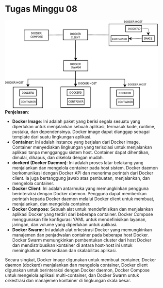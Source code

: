 # Tugas Minggu 08
![diagram-docker](gambar-19.png)
__Penjelasan__:
- __Docker Image__: Ini adalah paket yang berisi segala sesuatu yang diperlukan untuk menjalankan sebuah aplikasi, termasuk kode, runtime, pustaka, dan dependensinya. Docker image dapat dianggap sebagai template dari suatu lingkungan aplikasi.
- __Container__: Ini adalah instance yang berjalan dari Docker image. Container menyediakan lingkungan yang terisolasi untuk menjalankan aplikasi tanpa mengganggu sistem host. Container dapat dihentikan, dimulai, dihapus, dan dikelola dengan mudah.
- __dockerd (Docker Daemon)__: Ini adalah proses latar belakang yang menjalankan dan mengelola container pada host sistem. Docker daemon berkomunikasi dengan Docker API dan menerima perintah dari Docker client. Ia juga bertanggung jawab atas pembuatan, menjalankan, dan mengelola container.
- __Docker Client__: Ini adalah antarmuka yang memungkinkan pengguna berinteraksi dengan Docker daemon. Pengguna dapat memberikan perintah kepada Docker daemon melalui Docker client untuk membuat, menjalankan, dan mengelola container.
- __Docker Compose__: Sebuah alat untuk mendefinisikan dan menjalankan aplikasi Docker yang terdiri dari beberapa container. Docker Compose menggunakan file konfigurasi YAML untuk mendefinisikan layanan, jaringan, dan volume yang diperlukan untuk aplikasi.
- __Docker Swarm__: Ini adalah alat orkestrasi Docker yang memungkinkan manajemen dan penjadwalan container pada beberapa host Docker. Docker Swarm memungkinkan pembentukan cluster dari host Docker dan mendistribusikan kontainer di antara host-host ini untuk meningkatkan ketersediaan dan skalabilitas aplikasi.

Secara singkat, Docker image digunakan untuk membuat container, Docker daemon (dockerd) menjalankan dan mengelola container, Docker client digunakan untuk berinteraksi dengan Docker daemon, Docker Compose untuk mengelola aplikasi multi-container, dan Docker Swarm untuk orkestrasi dan manajemen kontainer di lingkungan skala besar.





